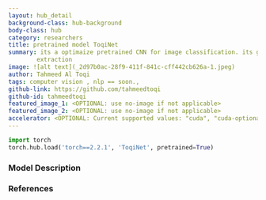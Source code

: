 ```yaml
---
layout: hub_detail
background-class: hub-background
body-class: hub
category: researchers
title: pretrained model ToqiNet
summary: its a optimaize pretrained CNN for image classification. its greater for its accurecy along with its  
        extraction
image: ![alt text](_2d97b0ac-28f9-411f-841c-cff442cb626a-1.jpeg)
author: Tahmeed Al Toqi
tags: computer vision , nlp == soon., 
github-link: https://github.com/tahmeedtoqi
github-id: tahmeedtoqi
featured_image_1: <OPTIONAL: use no-image if not applicable>
featured_image_2: <OPTIONAL: use no-image if not applicable>
accelerator: <OPTIONAL: Current supported values: "cuda", "cuda-optional">
---
```

<!-- REQUIRED: provide a working script to demonstrate it works with torch.hub, example below -->
```python
import torch
torch.hub.load('torch==2.2.1', 'ToqiNet', pretrained=True)
```
<!-- Walkthrough a small example of using your model. Ideally, less than 25 lines of code -->

<!-- REQUIRED: detailed model description below, in markdown format, feel free to add new sections as necessary -->
### Model Description


<!-- OPTIONAL: put link to reference papers -->
### References
